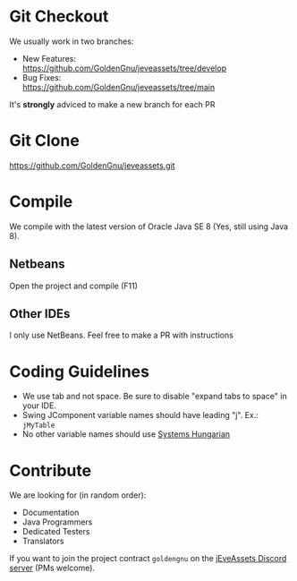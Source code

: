 # Git Checkout #

We usually work in two branches:
  * New Features:  
https://github.com/GoldenGnu/jeveassets/tree/develop
  * Bug Fixes:  
https://github.com/GoldenGnu/jeveassets/tree/main

It's **strongly** adviced to make a new branch for each PR

# Git Clone #

https://github.com/GoldenGnu/jeveassets.git

# Compile #

We compile with the latest version of Oracle Java SE 8 (Yes, still using Java 8).

## Netbeans ##

Open the project and compile (F11)

## Other IDEs ##

I only use NetBeans. Feel free to make a PR with instructions

# Coding Guidelines #

  * We use tab and not space. Be sure to disable "expand tabs to space" in your IDE.
  * Swing JComponent variable names should have leading "j". Ex.: `jMyTable`
  * No other variable names should use [Systems Hungarian](https://en.wikipedia.org/wiki/Hungarian_notation)

# Contribute #

We are looking for (in random order):
  * Documentation
  * Java Programmers
  * Dedicated Testers
  * Translators

If you want to join the project contract `goldengnu` on the [jEveAssets Discord server](https://discord.gg/8kYZvbM) (PMs welcome).
